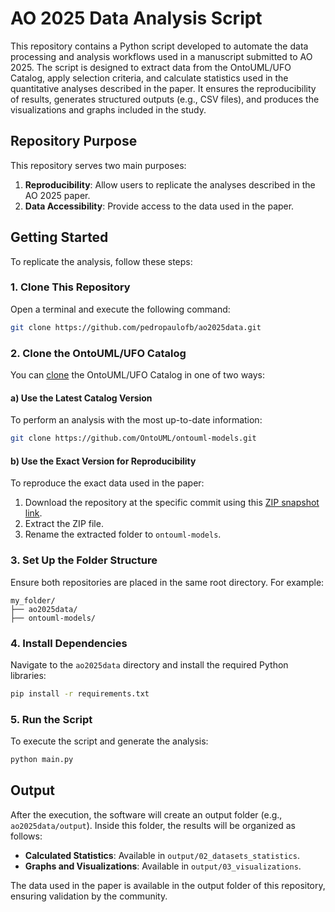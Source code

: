 # AO 2025 Data Analysis Script

This repository contains a Python script developed to automate the data processing and analysis workflows used in a manuscript submitted to AO 2025. The script is designed to extract data from the OntoUML/UFO Catalog, apply selection criteria, and calculate statistics used in the quantitative analyses described in the paper. It ensures the reproducibility of results, generates structured outputs (e.g., CSV files), and produces the visualizations and graphs included in the study.

## Repository Purpose

This repository serves two main purposes:
1. **Reproducibility**: Allow users to replicate the analyses described in the AO 2025 paper.
2. **Data Accessibility**: Provide access to the data used in the paper.

## Getting Started

To replicate the analysis, follow these steps:

### 1. Clone This Repository
Open a terminal and execute the following command:
```bash
git clone https://github.com/pedropaulofb/ao2025data.git
```

### 2. Clone the OntoUML/UFO Catalog
You can [clone](https://docs.github.com/en/repositories/creating-and-managing-repositories/cloning-a-repository) the OntoUML/UFO Catalog in one of two ways:

#### a) Use the Latest Catalog Version
To perform an analysis with the most up-to-date information:
```bash
git clone https://github.com/OntoUML/ontouml-models.git
```

#### b) Use the Exact Version for Reproducibility
To reproduce the exact data used in the paper:
1. Download the repository at the specific commit using this [ZIP snapshot link](https://github.com/OntoUML/ontouml-models/archive/0b62aa42171fdcfaa0d0533b516012eda66f3ad6.zip).
2. Extract the ZIP file.
3. Rename the extracted folder to `ontouml-models`.

### 3. Set Up the Folder Structure
Ensure both repositories are placed in the same root directory. For example:
```
my_folder/
├── ao2025data/
├── ontouml-models/
```

### 4. Install Dependencies
Navigate to the `ao2025data` directory and install the required Python libraries:
```bash
pip install -r requirements.txt
```

### 5. Run the Script
To execute the script and generate the analysis:
```bash
python main.py
```

## Output

After the execution, the software will create an output folder (e.g., `ao2025data/output`). Inside this folder, the results will be organized as follows:

- **Calculated Statistics**: Available in `output/02_datasets_statistics`.
- **Graphs and Visualizations**: Available in `output/03_visualizations`.

The data used in the paper is available in the output folder of this repository, ensuring validation by the community.
